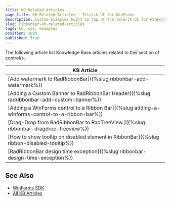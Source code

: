 ```yaml
---
title: KB Related Articles
page_title: KB Related Articles - Telerik UI for WinForms
description: Custom examples built on top of the Telerik UI for WinForms control.
slug: ribbonbar-kb-related-articles
tags: kb, sdk, examples
position: 1000
published: True
---
```

The following article list Knowledge Base articles related to this section of control/s.
<!--KB Articles Table-->

|KB Article|
|----|
|[Add watermark to RadRibbonBar]({%slug ribbonbar-add-watermark%})|
|[Adding a Custom Banner to RadRibbonBar Header]({%slug radribbonbar-add-custom-banner%})|
|[Adding a WinForms control to a Ribbon Bar]({%slug adding-a-winforms-control-to-a-ribbon-bar%})|
|[Drag-Drop from RadRibbonBar to RadTreeView.]({%slug ribbonbar-dragdrop-treeview%})|
|[How to show tooltip on disabled element in RibbonBar]({%slug ribbon-disabled-tooltip%})|
|[RadRibbonBar design time exception]({%slug ribbonbar-design-time-exception%})|

## See Also

* [WinForms SDK](https://github.com/telerik/winforms-sdk)
* [All KB Articles](https://docs.telerik.com/devtools/winforms/knowledge-base)
